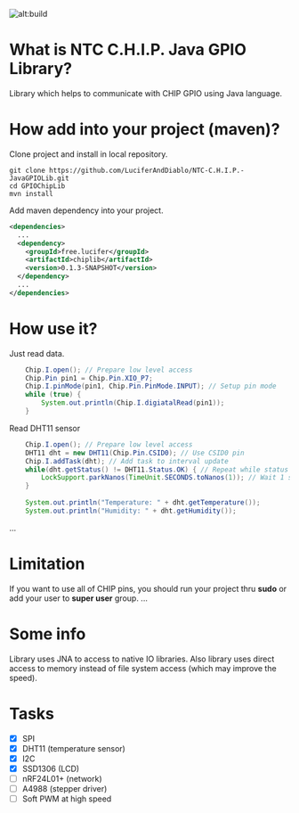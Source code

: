 ![alt:build](https://travis-ci.org/LuciferAndDiablo/NTC-C.H.I.P.-JavaGPIOLib.svg?branch=master)

# What is NTC C.H.I.P. Java GPIO Library?

Library which helps to communicate with CHIP GPIO using Java language.

# How add into your project (maven)?

Clone project and install in local repository.

```shell
git clone https://github.com/LuciferAndDiablo/NTC-C.H.I.P.-JavaGPIOLib.git
cd GPIOChipLib
mvn install
```

Add maven dependency into your project.
```xml
<dependencies>
  ...
  <dependency>
    <groupId>free.lucifer</groupId>
    <artifactId>chiplib</artifactId>
    <version>0.1.3-SNAPSHOT</version>
  </dependency>
  ...
</dependencies>
```

# How use it?

Just read data.
```java
    Chip.I.open(); // Prepare low level access
    Chip.Pin pin1 = Chip.Pin.XIO_P7;
    Chip.I.pinMode(pin1, Chip.Pin.PinMode.INPUT); // Setup pin mode
    while (true) {
        System.out.println(Chip.I.digiatalRead(pin1));
    }
```

Read DHT11 sensor
```java
    Chip.I.open(); // Prepare low level access
    DHT11 dht = new DHT11(Chip.Pin.CSID0); // Use CSID0 pin
    Chip.I.addTask(dht); // Add task to interval update
    while(dht.getStatus() != DHT11.Status.OK) { // Repeat while status in not OK
        LockSupport.parkNanos(TimeUnit.SECONDS.toNanos(1)); // Wait 1 second
    }
    
    System.out.println("Temperature: " + dht.getTemperature());
    System.out.println("Humidity: " + dht.getHumidity());
```

...

# Limitation

If you want to use all of CHIP pins, you should run your project thru **sudo** or add your user to **super user** group.
...

# Some info

Library uses JNA to access to native IO libraries.
Also library uses direct access to memory instead of file system access (which may improve the speed).

# Tasks

- [x] SPI
- [x] DHT11 (temperature sensor)
- [x] I2C
- [x] SSD1306 (LCD)
- [ ] nRF24L01+ (network)
- [ ] A4988 (stepper driver)
- [ ] Soft PWM at high speed
